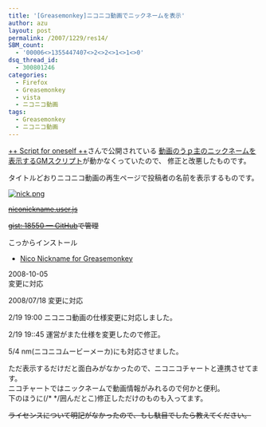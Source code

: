 ```yaml
---
title: '[Greasemonkey]ニコニコ動画でニックネームを表示'
author: azu
layout: post
permalink: /2007/1229/res14/
SBM_count:
  - '00006<>1355447407<>2<>2<>1<>1<>0'
dsq_thread_id:
  - 300801246
categories:
  - Firefox
  - Greasemonkey
  - vista
  - ニコニコ動画
tags:
  - Greasemonkey
  - ニコニコ動画
---
```

<p><a title="nick.png" href="https://efcl.info/wp-content/uploads/2008/01/nick.png"> </a> <a href="http://script41self.seesaa.net/">++ Script for oneself ++</a>さんで公開されている <a href="http://script41self.seesaa.net/article/73226087.html">動画のうｐ主のニックネームを表示するGMスクリプト</a>が動かなくっていたので、 修正と改悪したものです。</p>
<p>タイトルどおりニコニコ動画の再生ページで投稿者の名前を表示するものです。</p>
<p><a title="nick.png" href="https://efcl.info/wp-content/uploads/2008/01/nick.png"><img src="https://efcl.info/wp-content/uploads/2008/01/nick.thumbnail.png" alt="nick.png" /></a> <a href="https://efcl.info/wp-content/uploads/niconickname.user.js"></a></p>
<p><span style="text-decoration: line-through;"><a href="http://gist.github.com/raw/18550/95446d1e07b1e2283a5c1dbf2002ca0c3ac1d29b?niconickname.user.js">niconickname.user.js</a></span></p>
<p><span style="text-decoration: line-through;"><a href="http://gist.github.com/18550">gist: 18550 — GitHub</a>で管理</span></p>
<p>こっからインストール<a href="http://userscripts.org/scripts/show/88105"><br /></a></p>
<ul>
<li><a href="http://userscripts.org/scripts/show/88105">Nico Nickname for Greasemonkey</a></li>
</ul>
<p>2008-10-05<br /> 変更に対応</p>
<p>2008/07/18 変更に対応</p>
<p>2/19 19:00 ニコニコ動画の仕様変更に対応しました。</p>
<p>2/19 19::45 運営がまた仕様を変更したので修正。</p>
<p>5/4 nm(ニコニコムービーメーカ)にも対応させました。</p>
<p>ただ表示するだけだと面白みがなかったので、ニコニコチャートと連携させてます。<br /> ニコチャートではニックネームで動画情報がみれるので何かと便利。<br /> 下のほうに(/* */囲んだとこ)修正しただけのものも入ってます。 <span style="text-decoration: line-through;"> </span></p>
<p><span style="text-decoration: line-through;">ライセンスについて明記がなかったので、もし駄目でしたら教えてください。</span></p>
